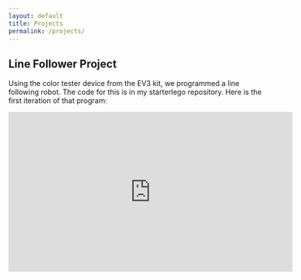 ```yaml
---
layout: default
title: Projects
permalink: /projects/
---
```




<!-- ---
layout: default
title:  "Proj3"
order: 3
date:   2024-11-24 20:06:34 -0600
categories: jekyll update
--- -->
## Line Follower Project
Using the color tester device from the EV3 kit, we programmed a line following robot. The code for this is in my starterlego repository. Here is the first iteration of that program:

<div class="videoWrapper"><iframe width="560" height="315" src="https://www.youtube.com/embed/7NkpcZthH3k" frameborder="0" allowfullscreen></iframe></div>

